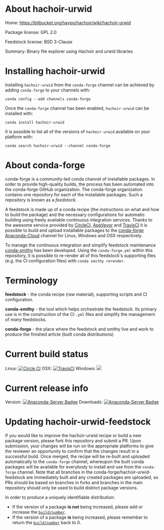 About hachoir-urwid
===================

Home: https://bitbucket.org/haypo/hachoir/wiki/hachoir-urwid

Package license: GPL 2.0

Feedstock license: BSD 3-Clause

Summary: Binary file explorer using Hachoir and urwid libraries



Installing hachoir-urwid
========================

Installing `hachoir-urwid` from the `conda-forge` channel can be achieved by adding `conda-forge` to your channels with:

```
conda config --add channels conda-forge
```

Once the `conda-forge` channel has been enabled, `hachoir-urwid` can be installed with:

```
conda install hachoir-urwid
```

It is possible to list all of the versions of `hachoir-urwid` available on your platform with:

```
conda search hachoir-urwid --channel conda-forge
```



About conda-forge
=================

conda-forge is a community-led conda channel of installable packages.
In order to provide high-quality builds, the process has been automated into the
conda-forge GitHub organization. The conda-forge organization contains one repository
for each of the installable packages. Such a repository is known as a *feedstock*.

A feedstock is made up of a conda recipe (the instructions on what and how to build
the package) and the necessary configurations for automatic building using freely
available continuous integration services. Thanks to the awesome service provided by
[CircleCI](https://circleci.com/), [AppVeyor](http://www.appveyor.com/)
and [TravisCI](https://travis-ci.org/) it is possible to build and upload installable
packages to the [conda-forge](https://anaconda.org/conda-forge)
[Anaconda-Cloud](http://docs.anaconda.org/) channel for Linux, Windows and OSX respectively.

To manage the continuous integration and simplify feedstock maintenance
[conda-smithy](http://github.com/conda-forge/conda-smithy) has been developed.
Using the ``conda-forge.yml`` within this repository, it is possible to re-render all of
this feedstock's supporting files (e.g. the CI configuration files) with ``conda smithy rerender``.


Terminology
===========

**feedstock** - the conda recipe (raw material), supporting scripts and CI configuration.

**conda-smithy** - the tool which helps orchestrate the feedstock.
                   Its primary use is in the construction of the CI ``.yml`` files
                   and simplify the management of *many* feedstocks.

**conda-forge** - the place where the feedstock and smithy live and work to
                  produce the finished article (built conda distributions)

Current build status
====================

Linux: [![Circle CI](https://circleci.com/gh/conda-forge/hachoir-urwid-feedstock.svg?style=shield)](https://circleci.com/gh/conda-forge/hachoir-urwid-feedstock)
OSX: [![TravisCI](https://travis-ci.org/conda-forge/hachoir-urwid-feedstock.svg?branch=master)](https://travis-ci.org/conda-forge/hachoir-urwid-feedstock)
Windows: ![](https://cdn.rawgit.com/conda-forge/conda-smithy/90845bba35bec53edac7a16638aa4d77217a3713/conda_smithy/static/disabled.svg)

Current release info
====================
Version: [![Anaconda-Server Badge](https://anaconda.org/conda-forge/hachoir-urwid/badges/version.svg)](https://anaconda.org/conda-forge/hachoir-urwid)
Downloads: [![Anaconda-Server Badge](https://anaconda.org/conda-forge/hachoir-urwid/badges/downloads.svg)](https://anaconda.org/conda-forge/hachoir-urwid)


Updating hachoir-urwid-feedstock
================================

If you would like to improve the hachoir-urwid recipe or build a new
package version, please fork this repository and submit a PR. Upon submission,
your changes will be run on the appropriate platforms to give the reviewer an
opportunity to confirm that the changes result in a successful build. Once
merged, the recipe will be re-built and uploaded automatically to the
`conda-forge` channel, whereupon the built conda packages will be available for
everybody to install and use from the `conda-forge` channel.
Note that all branches in the conda-forge/hachoir-urwid-feedstock are
immediately built and any created packages are uploaded, so PRs should be based
on branches in forks and branches in the main repository should only be used to
build distinct package versions.

In order to produce a uniquely identifiable distribution:
 * If the version of a package **is not** being increased, please add or increase
   the [``build/number``](http://conda.pydata.org/docs/building/meta-yaml.html#build-number-and-string).
 * If the version of a package **is** being increased, please remember to return
   the [``build/number``](http://conda.pydata.org/docs/building/meta-yaml.html#build-number-and-string)
   back to 0.
